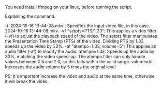 You need install ffmpeg on your linux, before running the script.  
  
Explaining the command:  

-i '2024-10-16 13-44-08.mkv': Specifies the input video file, in this case, 2024-10-16 13-44-08.mkv.
-vf "setpts=PTS/1.33": This applies a video filter (-vf) to adjust the playback speed of the video. The setpts filter manipulates the Presentation Time Stamp (PTS) of the video. Dividing PTS by 1.33 speeds up the video by 33%.
-af "atempo=1.33, volume=5": This applies an audio filter (-af) to modify the audio:
atempo=1.33: Speeds up the audio by 33%, matching the video speed-up. The atempo filter can only handle values between 0.5 and 2.0, so this falls within the valid range.
volume=5: Increases the audio volume by 5 times the original level

PS: It's important increase the video and audio at the same time, otherwise it will break the video.